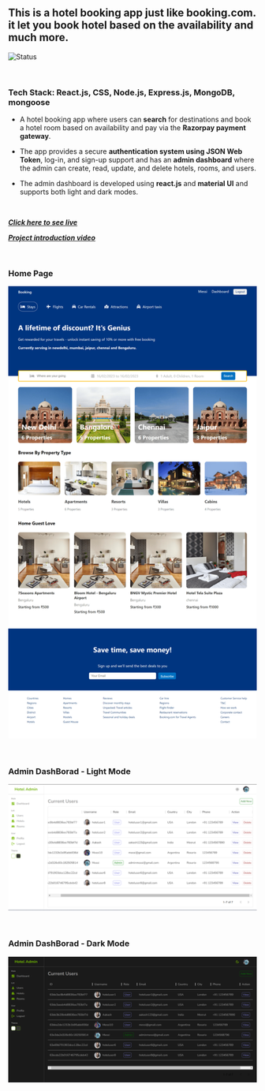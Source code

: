 ## This is a hotel booking app just like booking.com. it let you book hotel based on the availability and much more.

![Status](https://img.shields.io/badge/Status-Live-green)

<br>

### Tech Stack: React.js, CSS, Node.js, Express.js, MongoDB, mongoose 

- A hotel booking app where users can **search** for destinations and book a hotel room based on availability and pay via the **Razorpay payment gateway**.

- The app provides a secure **authentication system using JSON Web Token**, log-in, and sign-up support and has an **admin dashboard** where the admin can create, read, update, and delete hotels, rooms, and users.

- The admin dashboard is developed using **react.js** and **material UI** and supports both light and dark modes.

<br>

***[Click here to see live](https://shivanand-hotel-booking.netlify.app)***

***[Project introduction video](!https://www.youtube.com/watch?v=ryjh2uTD1mg)***

<br>

### Home Page
![homepage](./images/shivanand-hotel-booking.netlify.app_%20(1).png)

<br>

### Admin DashBorad - Light Mode

![admin-dashboard](./images/admin-users-light.png)

<br>

### Admin DashBorad - Dark Mode

![admin-dashboard](./images/admin-users.png)